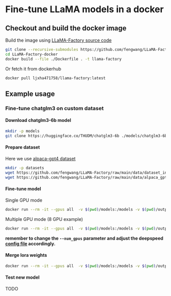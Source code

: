 # Fine-tune LLaMA models in a docker

## Checkout and build the docker image

Build the image using [LLaMA-Factory source code](https://github.com/hiyouga/LLaMA-Factory)

```bash
git clone --recursive-submodules https://github.com/fengwang/LLaMA-Factory-docker.git
cd LLaMA-Factory-docker
docker build --file ./Dockerfile . -t llama-factory
```

Or fetch it from dockerhub

```bash
docker pull ljxha471758/llama-factory:latest
```

## Example usage

### Fine-tune chatglm3 on custom dataset

#### Download chatglm3-6b model

```bash
mkdir -p models
git clone https://huggingface.co/THUDM/chatglm3-6b ./models/chatglm3-6b
```

#### Prepare dataset

Here we use [alpaca-gpt4 dataset](https://huggingface.co/datasets/vicgalle/alpaca-gpt4)

```bash
mkdir -p datasets
wget https://github.com/fengwang/LLaMA-Factory/raw/main/data/dataset_info.json -O datasets/dataset_info.json
wget https://github.com/fengwang/LLaMA-Factory/raw/main/data/alpaca_gpt4_data_en.json -O datasets/alpaca_gpt4_data_en.json
```


#### Fine-tune model

Single GPU mode
```bash
docker run --rm -it --gpus all  -v $(pwd)/models:/models -v $(pwd)/output:/output -v $(pwd)/datasets:/data llama-factory  python3.10 /app/src/train_bash.py  --stage sft   --do_train --model_name_or_path /models/chatglm3-6b --dataset alpaca_gpt4_en --dataset_dir /data   --template chatglm3   --finetuning_type lora  --lora_target query_key_value  --output_dir /output --overwrite_cache  --per_device_train_batch_size 4 --gradient_accumulation_steps 4  --lr_scheduler_type cosine --logging_steps 10   --save_steps 1000  --learning_rate 5e-5  --num_train_epochs 3.0 --plot_loss  --fp16
```

Multiple GPU mode (8 GPU example)
```bash
docker run --rm -it --gpus all  -v $(pwd)/models:/models -v $(pwd)/output-chatglm3-6b:/output -v $(pwd)/dataset:/data -v $(pwd)/example:/config llama-factory deepspeed --num_gpus 8 --master_port=9901  /app/src/train_bash.py  --deepspeed '/config/ds_config.json'  --stage sft   --do_train --model_name_or_path /models/chatglm3-6b --dataset alpaca_gpt4_en --dataset_dir /data   --template chatglm3   --finetuning_type lora   --lora_target query_key_value  --output_dir /output --overwrite_cache  --per_device_train_batch_size 8 --gradient_accumulation_steps 1  --lr_scheduler_type cosine --logging_steps 10   --save_steps 100  --learning_rate 5e-5  --num_train_epochs 3.0 --plot_loss  --fp16   --warmup_steps 0  --lora_rank 64  --lora_dropout 0.1  --lora_target all
```
**remember to change the `--num_gpus` parameter and adjust the deepspeed [config file](./examples/ds_config.json) accordingly.**



#### Merge lora weights

```bash
docker run --rm -it --gpus all  -v $(pwd)/models:/models -v $(pwd)/output:/output -v $(pwd)/merged_model:/new_model -v $(pwd)/datasets:/data llama-factory  python3.10 /app/src/export_model.py  --model_name_or_path /models/chatglm3-6b --adapter_name_or_path /output --template chatglm3 --finetuning_type lora --export_dir /new_model --export_size 2  --export_legacy_format False
```


#### Test new model
TODO
```bash
```


